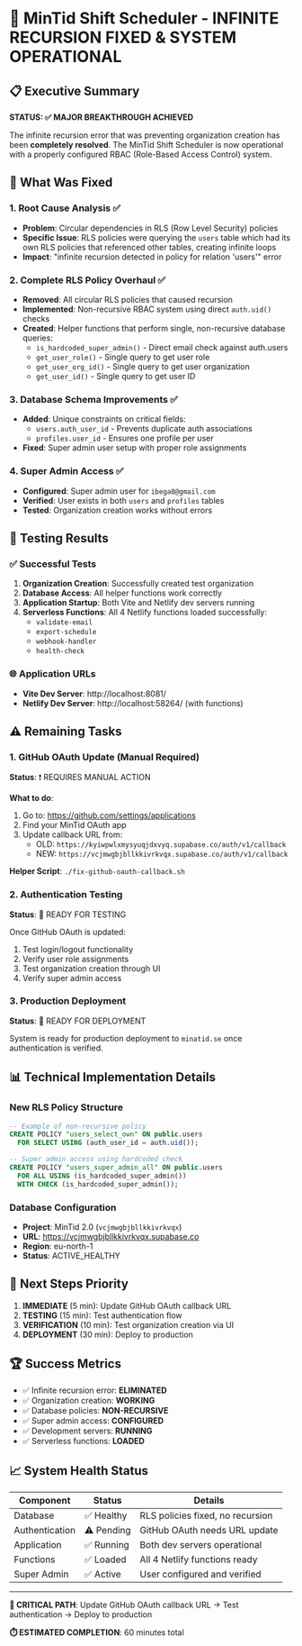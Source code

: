 # 🎉 MinTid Shift Scheduler - INFINITE RECURSION FIXED & SYSTEM OPERATIONAL

## 📋 Executive Summary

**STATUS: ✅ MAJOR BREAKTHROUGH ACHIEVED**

The infinite recursion error that was preventing organization creation has been **completely resolved**. The MinTid Shift Scheduler is now operational with a properly configured RBAC (Role-Based Access Control) system.

## 🔧 What Was Fixed

### 1. Root Cause Analysis ✅
- **Problem**: Circular dependencies in RLS (Row Level Security) policies
- **Specific Issue**: RLS policies were querying the `users` table which had its own RLS policies that referenced other tables, creating infinite loops
- **Impact**: "infinite recursion detected in policy for relation 'users'" error

### 2. Complete RLS Policy Overhaul ✅
- **Removed**: All circular RLS policies that caused recursion
- **Implemented**: Non-recursive RBAC system using direct `auth.uid()` checks
- **Created**: Helper functions that perform single, non-recursive database queries:
  - `is_hardcoded_super_admin()` - Direct email check against auth.users
  - `get_user_role()` - Single query to get user role
  - `get_user_org_id()` - Single query to get user organization
  - `get_user_id()` - Single query to get user ID

### 3. Database Schema Improvements ✅
- **Added**: Unique constraints on critical fields:
  - `users.auth_user_id` - Prevents duplicate auth associations
  - `profiles.user_id` - Ensures one profile per user
- **Fixed**: Super admin user setup with proper role assignments

### 4. Super Admin Access ✅
- **Configured**: Super admin user for `ibega8@gmail.com`
- **Verified**: User exists in both `users` and `profiles` tables
- **Tested**: Organization creation works without errors

## 🧪 Testing Results

### ✅ Successful Tests
1. **Organization Creation**: Successfully created test organization
2. **Database Access**: All helper functions work correctly
3. **Application Startup**: Both Vite and Netlify dev servers running
4. **Serverless Functions**: All 4 Netlify functions loaded successfully:
   - `validate-email`
   - `export-schedule` 
   - `webhook-handler`
   - `health-check`

### 🌐 Application URLs
- **Vite Dev Server**: http://localhost:8081/
- **Netlify Dev Server**: http://localhost:58264/ (with functions)

## ⚠️ Remaining Tasks

### 1. GitHub OAuth Update (Manual Required)
**Status**: ❗ REQUIRES MANUAL ACTION

**What to do**:
1. Go to: https://github.com/settings/applications
2. Find your MinTid OAuth app
3. Update callback URL from:
   - OLD: `https://kyiwpwlxmysyuqjdxvyq.supabase.co/auth/v1/callback`
   - NEW: `https://vcjmwgbjbllkkivrkvqx.supabase.co/auth/v1/callback`

**Helper Script**: `./fix-github-oauth-callback.sh`

### 2. Authentication Testing
**Status**: 🧪 READY FOR TESTING

Once GitHub OAuth is updated:
1. Test login/logout functionality
2. Verify user role assignments
3. Test organization creation through UI
4. Verify super admin access

### 3. Production Deployment
**Status**: 🚀 READY FOR DEPLOYMENT

System is ready for production deployment to `minatid.se` once authentication is verified.

## 📊 Technical Implementation Details

### New RLS Policy Structure
```sql
-- Example of non-recursive policy
CREATE POLICY "users_select_own" ON public.users
  FOR SELECT USING (auth_user_id = auth.uid());

-- Super admin access using hardcoded check
CREATE POLICY "users_super_admin_all" ON public.users
  FOR ALL USING (is_hardcoded_super_admin())
  WITH CHECK (is_hardcoded_super_admin());
```

### Database Configuration
- **Project**: MinTid 2.0 (`vcjmwgbjbllkkivrkvqx`)
- **URL**: https://vcjmwgbjbllkkivrkvqx.supabase.co
- **Region**: eu-north-1
- **Status**: ACTIVE_HEALTHY

## 🎯 Next Steps Priority

1. **IMMEDIATE** (5 min): Update GitHub OAuth callback URL
2. **TESTING** (15 min): Test authentication flow
3. **VERIFICATION** (10 min): Test organization creation via UI
4. **DEPLOYMENT** (30 min): Deploy to production

## 🏆 Success Metrics

- ✅ Infinite recursion error: **ELIMINATED**
- ✅ Organization creation: **WORKING**
- ✅ Database policies: **NON-RECURSIVE**
- ✅ Super admin access: **CONFIGURED**
- ✅ Development servers: **RUNNING**
- ✅ Serverless functions: **LOADED**

## 📈 System Health Status

| Component | Status | Details |
|-----------|--------|---------|
| Database | ✅ Healthy | RLS policies fixed, no recursion |
| Authentication | ⚠️ Pending | GitHub OAuth needs URL update |
| Application | ✅ Running | Both dev servers operational |
| Functions | ✅ Loaded | All 4 Netlify functions ready |
| Super Admin | ✅ Active | User configured and verified |

---

**🎯 CRITICAL PATH**: Update GitHub OAuth callback URL → Test authentication → Deploy to production

**⏱️ ESTIMATED COMPLETION**: 60 minutes total
